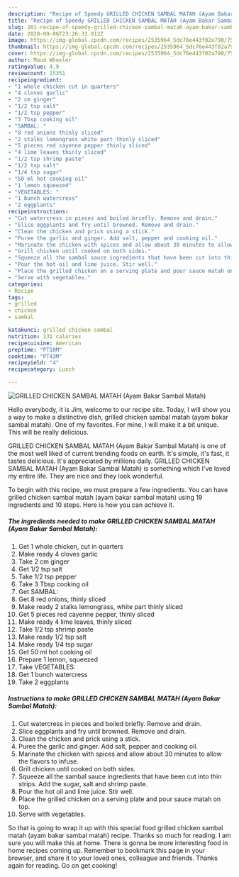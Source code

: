 ```yaml
---
description: "Recipe of Speedy GRILLED CHICKEN SAMBAL MATAH (Ayam Bakar Sambal Matah)"
title: "Recipe of Speedy GRILLED CHICKEN SAMBAL MATAH (Ayam Bakar Sambal Matah)"
slug: 201-recipe-of-speedy-grilled-chicken-sambal-matah-ayam-bakar-sambal-matah
date: 2020-09-06T23:26:33.812Z
image: https://img-global.cpcdn.com/recipes/2535964_5dc76e443f02a790/751x532cq70/grilled-chicken-sambal-matah-ayam-bakar-sambal-matah-recipe-main-photo.jpg
thumbnail: https://img-global.cpcdn.com/recipes/2535964_5dc76e443f02a790/751x532cq70/grilled-chicken-sambal-matah-ayam-bakar-sambal-matah-recipe-main-photo.jpg
cover: https://img-global.cpcdn.com/recipes/2535964_5dc76e443f02a790/751x532cq70/grilled-chicken-sambal-matah-ayam-bakar-sambal-matah-recipe-main-photo.jpg
author: Maud Wheeler
ratingvalue: 4.9
reviewcount: 15351
recipeingredient:
- "1 whole chicken cut in quarters"
- "4 cloves garlic"
- "2 cm ginger"
- "1/2 tsp salt"
- "1/2 tsp pepper"
- "3 Tbsp cooking oil"
- "SAMBAL: "
- "8 red onions thinly sliced"
- "2 stalks lemongrass white part thinly sliced"
- "5 pieces red cayenne pepper thinly sliced"
- "4 lime leaves thinly sliced"
- "1/2 tsp shrimp paste"
- "1/2 tsp salt"
- "1/4 tsp sugar"
- "50 ml hot cooking oil"
- "1 lemon squeezed"
- "VEGETABLES: "
- "1 bunch watercress"
- "2 eggplants"
recipeinstructions:
- "Cut watercress in pieces and boiled briefly. Remove and drain."
- "Slice eggplants and fry until browned. Remove and drain."
- "Clean the chicken and prick using a stick."
- "Puree the garlic and ginger. Add salt, pepper and cooking oil."
- "Marinate the chicken with spices and allow about 30 minutes to allow the flavors to infuse."
- "Grill chicken until cooked on both sides."
- "Squeeze all the sambal sauce ingredients that have been cut into thin strips. Add the sugar, salt and shrimp paste."
- "Pour the hot oil and lime juice. Stir well."
- "Place the grilled chicken on a serving plate and pour sauce matah on top."
- "Serve with vegetables."
categories:
- Recipe
tags:
- grilled
- chicken
- sambal

katakunci: grilled chicken sambal 
nutrition: 131 calories
recipecuisine: American
preptime: "PT10M"
cooktime: "PT43M"
recipeyield: "4"
recipecategory: Lunch

---
```



![GRILLED CHICKEN SAMBAL MATAH (Ayam Bakar Sambal Matah)](https://img-global.cpcdn.com/recipes/2535964_5dc76e443f02a790/751x532cq70/grilled-chicken-sambal-matah-ayam-bakar-sambal-matah-recipe-main-photo.jpg)

Hello everybody, it is Jim, welcome to our recipe site. Today, I will show you a way to make a distinctive dish, grilled chicken sambal matah (ayam bakar sambal matah). One of my favorites. For mine, I will make it a bit unique. This will be really delicious.



GRILLED CHICKEN SAMBAL MATAH (Ayam Bakar Sambal Matah) is one of the most well liked of current trending foods on earth. It's simple, it's fast, it tastes delicious. It's appreciated by millions daily. GRILLED CHICKEN SAMBAL MATAH (Ayam Bakar Sambal Matah) is something which I've loved my entire life. They are nice and they look wonderful.


To begin with this recipe, we must prepare a few ingredients. You can have grilled chicken sambal matah (ayam bakar sambal matah) using 19 ingredients and 10 steps. Here is how you can achieve it.

<!--inarticleads1-->

##### The ingredients needed to make GRILLED CHICKEN SAMBAL MATAH (Ayam Bakar Sambal Matah):

1. Get 1 whole chicken, cut in quarters
1. Make ready 4 cloves garlic
1. Take 2 cm ginger
1. Get 1/2 tsp salt
1. Take 1/2 tsp pepper
1. Take 3 Tbsp cooking oil
1. Get SAMBAL: 
1. Get 8 red onions, thinly sliced
1. Make ready 2 stalks lemongrass, white part thinly sliced
1. Get 5 pieces red cayenne pepper, thinly sliced
1. Make ready 4 lime leaves, thinly sliced
1. Take 1/2 tsp shrimp paste
1. Make ready 1/2 tsp salt
1. Make ready 1/4 tsp sugar
1. Get 50 ml hot cooking oil
1. Prepare 1 lemon, squeezed
1. Take VEGETABLES: 
1. Get 1 bunch watercress
1. Take 2 eggplants




<!--inarticleads2-->

##### Instructions to make GRILLED CHICKEN SAMBAL MATAH (Ayam Bakar Sambal Matah):

1. Cut watercress in pieces and boiled briefly. Remove and drain.
1. Slice eggplants and fry until browned. Remove and drain.
1. Clean the chicken and prick using a stick.
1. Puree the garlic and ginger. Add salt, pepper and cooking oil.
1. Marinate the chicken with spices and allow about 30 minutes to allow the flavors to infuse.
1. Grill chicken until cooked on both sides.
1. Squeeze all the sambal sauce ingredients that have been cut into thin strips. Add the sugar, salt and shrimp paste.
1. Pour the hot oil and lime juice. Stir well.
1. Place the grilled chicken on a serving plate and pour sauce matah on top.
1. Serve with vegetables.




So that is going to wrap it up with this special food grilled chicken sambal matah (ayam bakar sambal matah) recipe. Thanks so much for reading. I am sure you will make this at home. There is gonna be more interesting food in home recipes coming up. Remember to bookmark this page in your browser, and share it to your loved ones, colleague and friends. Thanks again for reading. Go on get cooking!
